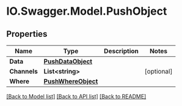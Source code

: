 # IO.Swagger.Model.PushObject
## Properties

Name | Type | Description | Notes
------------ | ------------- | ------------- | -------------
**Data** | [**PushDataObject**](PushDataObject.md) |  | 
**Channels** | **List&lt;string&gt;** |  | [optional] 
**Where** | [**PushWhereObject**](PushWhereObject.md) |  | 

[[Back to Model list]](../README.md#documentation-for-models) [[Back to API list]](../README.md#documentation-for-api-endpoints) [[Back to README]](../README.md)

